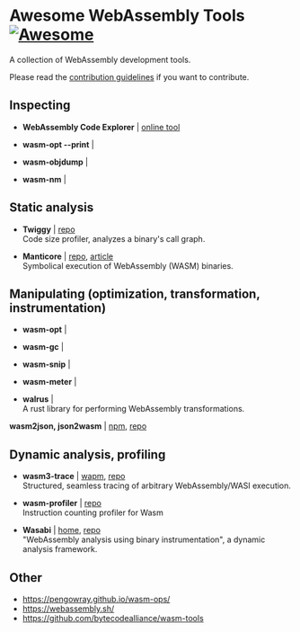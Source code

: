 # Awesome WebAssembly Tools [![Awesome](https://awesome.re/badge.svg)](https://awesome.re)

A collection of WebAssembly development tools.

Please read the [contribution guidelines](CONTRIBUTING.md) if you want to contribute.

## Inspecting

- **WebAssembly Code Explorer** | [online tool](https://wasdk.github.io/wasmcodeexplorer/)  

- **wasm-opt --print** |  

- **wasm-objdump** |  

- **wasm-nm** |  


## Static analysis

- **Twiggy** | [repo](https://github.com/rustwasm/twiggy)  
  Code size profiler, analyzes a binary's call graph.

- **Manticore** | [repo](https://github.com/trailofbits/manticore), [article](https://blog.trailofbits.com/2020/01/31/symbolically-executing-webassembly-in-manticore/)  
  Symbolical execution of WebAssembly (WASM) binaries.


## Manipulating (optimization, transformation, instrumentation)

- **wasm-opt** |  

- **wasm-gc** |  

- **wasm-snip** |  

- **wasm-meter** |  

- **walrus** |  
A rust library for performing WebAssembly transformations.

**wasm2json, json2wasm** | [npm](https://www.npmjs.com/package/wasm-json-toolkit), [repo](https://github.com/ewasm/wasm-json-toolkit)  


## Dynamic analysis, profiling

- **wasm3-trace** | [wapm](https://wapm.io/package/vshymanskyy/wasm3), [repo](https://github.com/wasm3/wasm3)  
  Structured, seamless tracing of arbitrary WebAssembly/WASI execution.

- **wasm-profiler** | [repo](https://github.com/dfinity/wasm-profiler)  
  Instruction counting profiler for Wasm

- **Wasabi** | [home](http://wasabi.software-lab.org/), [repo](https://github.com/danleh/wasabi)  
  "WebAssembly analysis using binary instrumentation", a dynamic analysis framework.

## Other

- https://pengowray.github.io/wasm-ops/
- https://webassembly.sh/
- https://github.com/bytecodealliance/wasm-tools


